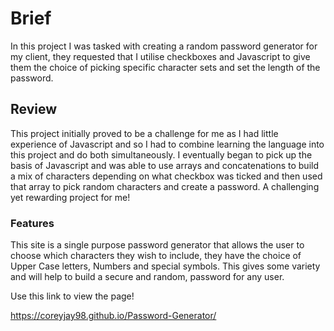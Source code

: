 # Brief

In this project I was tasked with creating a random password generator for my client, they requested that I utilise checkboxes and Javascript to give them the choice of picking specific character sets and set the length of the password.

## Review

This project initially proved to be a challenge for me as I had little experience of Javascript and so I had to combine learning the language into this project and do both simultaneously. I eventually began to pick up the basis of Javascript and was able to use arrays and concatenations to build a mix of characters depending on what checkbox was ticked and then used that array to pick random characters and create a password. A challenging yet rewarding project for me!

### Features

This site is a single purpose password generator that allows the user to choose which characters they wish to include, they have the choice of Upper Case letters, Numbers and special symbols. This gives some variety and will help to build a secure and random, password for any user.

Use this link to view the page!

https://coreyjay98.github.io/Password-Generator/
